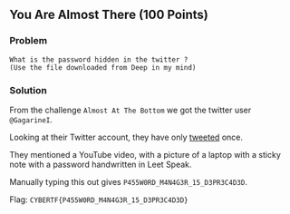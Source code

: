 ## You Are Almost There (100 Points)

### Problem
```
What is the password hidden in the twitter ?
(Use the file downloaded from Deep in my mind)
```

### Solution
From the challenge `Almost At The Bottom` we got the twitter user `@GagarineI`.

Looking at their Twitter account, they have only [tweeted](https://twitter.com/GagarineI/status/1408415103133880324) once.

They mentioned a YouTube video, with a picture of a laptop with a sticky note with a password handwritten in Leet Speak.

Manually typing this out gives `P455W0RD_M4N4G3R_15_D3PR3C4D3D`.


Flag: `CYBERTF{P455W0RD_M4N4G3R_15_D3PR3C4D3D}`
